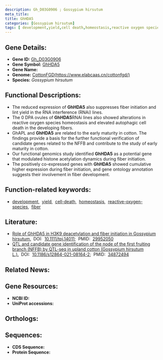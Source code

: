 ```yaml
---
description: Gh_D03G0906 ; Gossypium hirsutum
meta_title:
title: GhHDA5
categories: [Gossypium hirsutum]
tags: [ development,yield,cell death,homeostasis,reactive oxygen species,fiber ]
---
```


## Gene Details:
- **Gene ID:** [Gh_D03G0906]()
- **Gene Symbol:** <u>GhHDA5</u>
- **Gene Name:** 
- **Genome:** [CottonFGD(https://www.elabcaas.cn/cottonfgd/)]()
- **Species:** *Gossypium hirsutum*

## Functional Descriptions:
   - The reduced expression of **GhHDA5** also suppresses fiber initiation and lint yield in the RNA interference (RNAi) lines.
   - The 0 DPA ovules of **GhHDA5**RNAi lines also showed alterations in reactive oxygen species homeostasis and elevated autophagic cell death in the developing fibers.
   - GhAPL and **GhHDA5** are related to the early maturity in cotton. The findings provide a basis for the further functional verification of candidate genes related to the NFFB and contribute to the study of early maturity in cotton.
   - Our functional genomics study identified **GhHDA5** as a potential gene that modulated histone acetylation dynamics during fiber initiation.
   - The positively co-expressed genes with **GhHDA5** showed cumulative higher expression during fiber initiation, and gene ontology annotation suggests their involvement in fiber development.

## Function-related keywords:
   - [development](/tags/development/),&nbsp;&nbsp;[yield](/tags/yield/),&nbsp;&nbsp;[cell-death](/tags/cell-death/),&nbsp;&nbsp;[homeostasis](/tags/homeostasis/),&nbsp;&nbsp;[reactive-oxygen-species](/tags/reactive-oxygen-species/),&nbsp;&nbsp;[fiber](/tags/fiber/)

## Literature:
   - [Role of GhHDA5 in H3K9 deacetylation and fiber initiation in Gossypium hirsutum.](https://doi.org/10.1111/tpj.14011)&nbsp;&nbsp;DOI:&nbsp;&nbsp;[10.1111/tpj.14011](https://doi.org/10.1111/tpj.14011);&nbsp;&nbsp;PMID:&nbsp;&nbsp;[29952050](https://pubmed.ncbi.nlm.nih.gov/29952050/)
   - [QTL and candidate gene identification of the node of the first fruiting branch (NFFB) by QTL-seq in upland cotton (Gossypium hirsutum L.).](https://doi.org/10.1186/s12864-021-08164-2)&nbsp;&nbsp;DOI:&nbsp;&nbsp;[10.1186/s12864-021-08164-2](https://doi.org/10.1186/s12864-021-08164-2);&nbsp;&nbsp;PMID:&nbsp;&nbsp;[34872494](https://pubmed.ncbi.nlm.nih.gov/34872494/)

## Related News:

## Gene Resources:
- **NCBI ID:**  [](https://www.ncbi.nlm.nih.gov/gene/?term=)
- **UniProt accessions:**  [](https://www.uniprot.org/uniprotkb//entry)

## Orthologs:

## Sequences:
- **CDS Sequence:**
- **Protein Sequence:**
